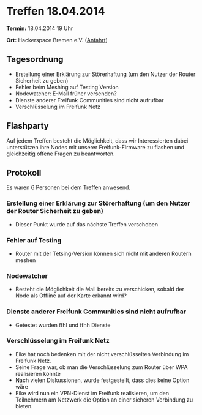 # Treffen 18.04.2014

**Termin:** 18.04.2014 19 Uhr 

**Ort:** Hackerspace Bremen e.V. ([Anfahrt](https://www.hackerspace-bremen.de/anfahrt/))

## Tagesordnung

* Erstellung einer Erklärung zur Störerhaftung (um den Nutzer der Router Sicherheit zu geben)
* Fehler beim Meshing auf Testing Version
* Nodewatcher: E-Mail früher versenden? 
* Dienste anderer Freifunk Communities sind nicht aufrufbar
* Verschlüsselung im Freifunk Netz


## Flashparty 
Auf jedem Treffen besteht die Möglichkeit, dass wir Interessierten dabei unterstützen ihre Nodes mit unserer Freifunk-Firmware zu flashen und gleichzeitig offene Fragen zu beantworten.

## Protokoll

Es waren 6 Personen bei dem Treffen anwesend.

### Erstellung einer Erklärung zur Störerhaftung (um den Nutzer der Router Sicherheit zu geben)

* Dieser Punkt wurde auf das nächste Treffen verschoben

### Fehler auf Testing

* Router mit der Tetsing-Version können sich nicht mit anderen Routern meshen

### Nodewatcher

* Besteht die Möglichkeit die Mail bereits zu verschicken, sobald der Node als Offline auf der Karte erkannt wird?

### Dienste anderer Freifunk Communities sind nicht aufrufbar

* Getestet wurden ffhl und ffhh Dienste

### Verschlüsselung im Freifunk Netz

* Eike hat noch bedenken mit der nicht verschlüsselten Verbindung im Freifunk Netz.
* Seine Frage war, ob man die Verschlüsselung zum Router über WPA realisieren könnte
* Nach vielen Diskussionen, wurde festgestellt, dass dies keine Option wäre
* Eike wird nun ein VPN-Dienst im Freifunk realisieren, um den Teilnehmern am Netzwerk die Option an einer sicheren Verbindung zu bieten.